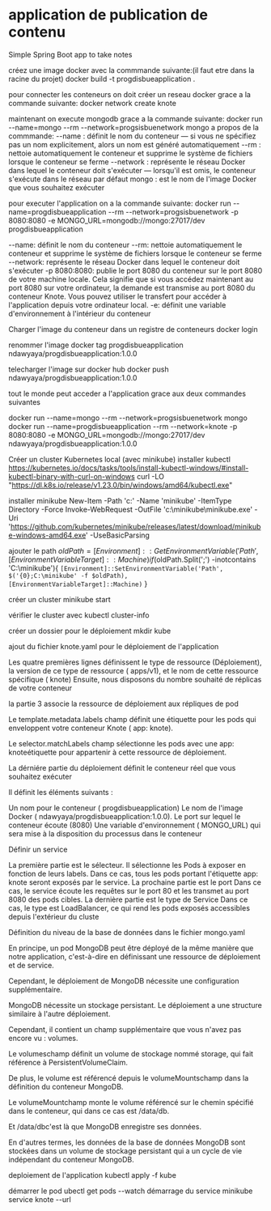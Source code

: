 # application de publication de contenu
Simple Spring Boot app to take notes

créez une image docker avec la commmande suivante:(il faut etre dans la racine du projet)
docker build -t progdisbueapplication .

pour connecter les conteneurs on doit créer un reseau docker grace a la commande suivante:
docker network create knote

maintenant on execute mongodb grace a la commande suivante:
docker run --name=mongo --rm --network=progsisbuenetwork mongo
a propos de la commmande:
--name : définit le nom du conteneur — si vous ne spécifiez pas un nom explicitement, alors un nom est généré automatiquement
--rm : nettoie automatiquement le conteneur et supprime le système de fichiers lorsque le conteneur se ferme
--network : représente le réseau Docker dans lequel le conteneur doit s'exécuter — lorsqu'il est omis, le conteneur s'exécute dans le réseau par défaut
mongo : est le nom de l'image Docker que vous souhaitez exécuter
 
pour executer l'application on a la commande suivante:
docker run --name=progdisbueapplication --rm --network=progsisbuenetwork -p 8080:8080 -e MONGO_URL=mongodb://mongo:27017/dev progdisbueapplication

--name: définit le nom du conteneur
--rm: nettoie automatiquement le conteneur et supprime le système de fichiers lorsque le conteneur se ferme
--network: représente le réseau Docker dans lequel le conteneur doit s'exécuter
-p 8080:8080: publie le port 8080 du conteneur sur le port 8080 de votre machine locale. Cela signifie que si vous accédez maintenant au port 8080 sur votre ordinateur, la demande est transmise au port 8080 du conteneur Knote. Vous pouvez utiliser le transfert pour accéder à l'application depuis votre ordinateur local.
-e: définit une variable d'environnement à l'intérieur du conteneur

Charger l'image du conteneur dans un registre de conteneurs
docker login

renommer l'image
docker tag progdisbueapplication ndawyaya/progdisbueapplication:1.0.0

telecharger l'image sur docker hub
docker push ndawyaya/progdisbueapplication:1.0.0

tout le monde peut acceder a l'application grace aux deux commandes suivantes

docker run --name=mongo --rm --network=progsisbuenetwork mongo
docker run --name=progdisbueapplication --rm --network=knote -p 8080:8080 -e MONGO_URL=mongodb://mongo:27017/dev ndawyaya/progdisbueapplication:1.0.0

Créer un cluster Kubernetes local (avec minikube)
installer kubectl
https://kubernetes.io/docs/tasks/tools/install-kubectl-windows/#install-kubectl-binary-with-curl-on-windows
curl -LO "https://dl.k8s.io/release/v1.23.0/bin/windows/amd64/kubectl.exe"

installer minikube
New-Item -Path 'c:\' -Name 'minikube' -ItemType Directory -Force
Invoke-WebRequest -OutFile 'c:\minikube\minikube.exe' -Uri 'https://github.com/kubernetes/minikube/releases/latest/download/minikube-windows-amd64.exe' -UseBasicParsing

ajouter le path
$oldPath = [Environment]::GetEnvironmentVariable('Path', [EnvironmentVariableTarget]::Machine)
if ($oldPath.Split(';') -inotcontains 'C:\minikube'){ `
  [Environment]::SetEnvironmentVariable('Path', $('{0};C:\minikube' -f $oldPath), [EnvironmentVariableTarget]::Machine) `
}

créer un cluster
minikube start

vérifier le cluster avec
kubectl cluster-info

créer un dossier pour le déploiement 
mkdir kube


ajout du fichier knote.yaml pour le déploiement de l'application

Les quatre premières lignes définissent le type de ressource (Déploiement), 
la version de ce type de ressource ( apps/v1), et le nom de cette ressource spécifique ( knote) 
Ensuite, nous disposons du nombre souhaité de réplicas de votre conteneur

la partie 3 associe la ressource de déploiement aux répliques de pod

Le template.metadata.labels champ définit une étiquette pour les pods qui enveloppent votre conteneur Knote ( app: knote).

Le selector.matchLabels champ sélectionne les pods avec une app: knoteétiquette pour appartenir à cette ressource de déploiement.

La dérniére partie du déploiement définit le conteneur réel que vous souhaitez exécuter

Il définit les éléments suivants :

Un nom pour le conteneur ( progdisbueapplication)
Le nom de l'image Docker ( ndawyaya/progdisbueapplication:1.0.0).
Le port sur lequel le conteneur écoute (8080)
Une variable d'environnement ( MONGO_URL) qui sera mise à la disposition du processus dans le conteneur


Définir un service

La première partie est le sélecteur.
Il sélectionne les Pods à exposer en fonction de leurs labels.
Dans ce cas, tous les pods portant l'étiquette app: knote seront exposés par le service.
La prochaine partie est le port
Dans ce cas, le service écoute les requêtes sur le port 80 et les transmet au port 8080 des pods cibles.
La dernière partie est le type de Service
Dans ce cas, le type est LoadBalancer, ce qui rend les pods exposés accessibles depuis l'extérieur du cluste

Définition du niveau de la base de données
dans le fichier mongo.yaml

En principe, un pod MongoDB peut être déployé de la même manière que notre application, c'est-à-dire en définissant une ressource de déploiement et de service.

Cependant, le déploiement de MongoDB nécessite une configuration supplémentaire.



MongoDB nécessite un stockage persistant.
Le déploiement a une structure similaire à l'autre déploiement.

Cependant, il contient un champ supplémentaire que vous n'avez pas encore vu : volumes.

Le volumeschamp définit un volume de stockage nommé storage, qui fait référence à PersistentVolumeClaim.

De plus, le volume est référencé depuis le volumeMountschamp dans la définition du conteneur MongoDB.

Le volumeMountchamp monte le volume référencé sur le chemin spécifié dans le conteneur, qui dans ce cas est /data/db.

Et /data/dbc'est là que MongoDB enregistre ses données.

En d'autres termes, les données de la base de données MongoDB sont stockées 
dans un volume de stockage persistant qui a un cycle de vie indépendant du conteneur MongoDB.


deploiement de l'application 
kubectl apply -f kube

démarrer le pod
ubectl get pods --watch
démarrage du service
minikube service knote --url
